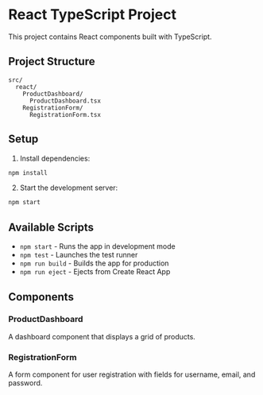 # React TypeScript Project

This project contains React components built with TypeScript.

## Project Structure

```
src/
  react/
    ProductDashboard/
      ProductDashboard.tsx
    RegistrationForm/
      RegistrationForm.tsx
```

## Setup

1. Install dependencies:

```bash
npm install
```

2. Start the development server:

```bash
npm start
```

## Available Scripts

- `npm start` - Runs the app in development mode
- `npm test` - Launches the test runner
- `npm run build` - Builds the app for production
- `npm run eject` - Ejects from Create React App

## Components

### ProductDashboard

A dashboard component that displays a grid of products.

### RegistrationForm

A form component for user registration with fields for username, email, and password.
